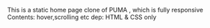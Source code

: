 This is a static home page clone of PUMA , which is fully responsive
Contents: hover,scrolling etc
dep: HTML & CSS only
